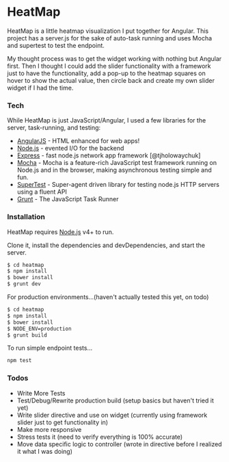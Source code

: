 # HeatMap

HeatMap is a little heatmap visualization I put together for Angular. This project has a server.js for the sake of auto-task running and uses Mocha and supertest to test the endpoint.

My thought process was to get the widget working with nothing but Angular first. Then I thought I could add the slider functionality with a framework just to have the functionality, add a pop-up to the heatmap squares on hover to show the actual value, then circle back and create my own slider widget if I had the time. 

### Tech

While HeatMap is just JavaScript/Angular, I used a few libraries for the server, task-running, and testing:

* [AngularJS](http://angularjs.org) - HTML enhanced for web apps!
* [Node.js](https://nodejs.org/) - evented I/O for the backend
* [Express](http://expressjs.com) - fast node.js network app framework [@tjholowaychuk]
* [Mocha](https://mochajs.org/) - Mocha is a feature-rich JavaScript test framework running on Node.js and in the browser, making asynchronous testing simple and fun.
* [SuperTest](https://github.com/visionmedia/supertest) - Super-agent driven library for testing node.js HTTP servers using a fluent API
* [Grunt](http://gruntjs.com/) - The JavaScript Task Runner

### Installation

HeatMap requires [Node.js](https://nodejs.org/) v4+ to run.

Clone it, install the dependencies and devDependencies, and start the server.

```sh
$ cd heatmap
$ npm install
$ bower install
$ grunt dev
```

For production environments...(haven't actually tested this yet, on todo)

```sh
$ cd heatmap
$ npm install
$ bower install
$ NODE_ENV=production
$ grunt build
```

To run simple endpoint tests...
```sh
npm test
```

### Todos

 - Write More Tests
 - Test/Debug/Rewrite production build (setup basics but haven't tried it yet)
 - Write slider directive and use on widget (currently using framework slider just to get functionality in)
 - Make more responsive
 - Stress tests it (need to verify everything is 100% accurate)
 - Move data specific logic to controller (wrote in directive before I realized it what I was doing)